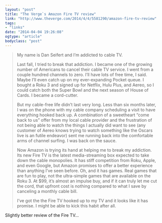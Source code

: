 ```yaml
---
layout: "post"
title: "The Verge`s Amazon Fire TV review"
link: "http://www.theverge.com/2014/4/4/5581290/amazon-fire-tv-review"
tags: 
- "links"
date: "2014-04-04 19:26:08"
ogtype: "article"
bodyclass: "post"
---
```


> My name is Dan Seifert and I’m addicted to cable TV.
> 
> Last fall, I tried to break that addiction. I became one of the growing number of Americans to cancel their cable TV service. I went from a couple hundred channels to zero. I’ll have lots of free time, I said. Maybe I’ll even catch up on my ever-expanding Pocket queue. I bought a Roku 3 and signed up for Netflix, Hulu Plus, and Aereo, so I could catch both the Super Bowl and the next season of House of Cards. I became a cord-cutter.
> 
> But my cable-free life didn’t last very long. Less than six months later, I was on the phone with my cable company scheduling a visit to have everything hooked back up. A combination of a sweetheart “come back to us” offer from my local cable provider and the frustration of not being able to watch the things I actually did want to see (any customer of Aereo knows trying to watch something like the Oscars live is an futile endeavor) sent me running back into the comfortable arms of channel surfing. I was back on the sauce.
> 
> Now Amazon is trying its hand at helping me to break my addiction. Its new Fire TV is the latest media-streaming box expected to take down the cable monopolies. It has stiff competition from Roku, Apple, and even Google, but Amazon promises to offer a better experience than anything I’ve seen before. Oh, and it has games. Real games that are fun to play, not the ultra-simple games that are available on the Roku 3. At $99, it’s almost an impulse buy, and if it can truly let me cut the cord, that upfront cost is nothing compared to what I save by canceling a monthly cable bill.
> 
> I’ve got the the Fire TV hooked up to my TV and it looks like it has promise. I might be able to kick this habit after all.

Slightly better review of the Fire TV…
